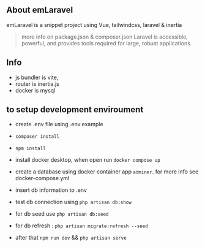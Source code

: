 ## About emLaravel

emLaravel is a snippet project using Vue, tailwindcss, laravel & inertia
> more info on package.json & composer.json
Laravel is accessible, powerful, and provides tools required for large, robust applications.

## Info

- js bundler is vite, 
- router is inertia.js
- docker is mysql 

## to setup development enviroument

- create .env file using .env.example
- `composer install` 
- `npm install`
- install docker desktop, when open run `docker compose up`
- create a database using docker container app `adminer`. for more info see docker-compose.yml
- insert db information to .env
- test db connection using `php artisan db:show`
- for db seed use `php artisan db:seed` 
- for db refresh : `php artisan migrate:refresh --seed`

- after that `npm run dev` && `php artisan serve`